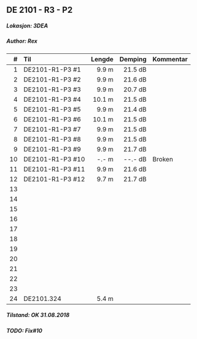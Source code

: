 ## DE 2101 - R3 - P2
##### Lokasjon: 3DEA
##### Author: Rex

|  #  |        Til      |Lengde|Demping|Kommentar|
|----:|:----------------|-----:|------:|:--------|
|    1|DE2101-R1-P3 #1  | 9.9 m|21.5 dB|         |
|    2|DE2101-R1-P3 #2  | 9.9 m|21.6 dB|         |
|    3|DE2101-R1-P3 #3  | 9.9 m|20.7 dB|         |
|    4|DE2101-R1-P3 #4  |10.1 m|21.5 dB|         |
|    5|DE2101-R1-P3 #5  | 9.9 m|21.4 dB|         |
|    6|DE2101-R1-P3 #6  |10.1 m|21.5 dB|         |
|    7|DE2101-R1-P3 #7  | 9.9 m|21.5 dB|         |
|    8|DE2101-R1-P3 #8  | 9.9 m|21.5 dB|         |
|    9|DE2101-R1-P3 #9  | 9.9 m|21.7 dB|         |
|   10|DE2101-R1-P3 #10 | -.- m|--.- dB|Broken   |
|   11|DE2101-R1-P3 #11 | 9.9 m|21.6 dB|         |
|   12|DE2101-R1-P3 #12 | 9.7 m|21.7 dB|         |
|   13|                 |      |       |         |
|   14|                 |      |       |         |
|   15|                 |      |       |         |
|   16|                 |      |       |         |
|   17|                 |      |       |         |
|   18|                 |      |       |         |
|   19|                 |      |       |         |
|   20|                 |      |       |         |
|   21|                 |      |       |         |
|   22|                 |      |       |         |
|   23|                 |      |       |         |
|   24|DE2101.324       | 5.4 m|       |         |

##### Tilstand: OK 31.08.2018
##### TODO: Fix#10

